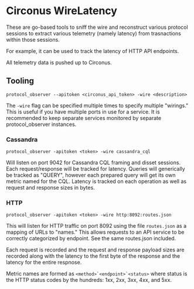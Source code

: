 # Circonus WireLatency

These are go-based tools to sniff the wire and reconstruct various protocol
sessions to extract various telemetry (namely latency) from trasnactions
within those sessions.

For example, it can be used to track the latency of HTTP API endpoints.

All telemetry data is pushed up to Circonus.

## Tooling

```
protocol_observer --apitoken <circonus_api_token> -wire <description>
```

The `-wire` flag can be specified multiple times to specify multiple
"wirings."  This is useful if you have multiple ports in use for a
service.  It is recommended to keep separate services monitored by
separate protocol_observer instances.

### Cassandra

```
protocol_observer -apitoken <token> -wire cassandra_cql
```

Will listen on port 9042 for Cassandra CQL framing and disset sessions.
Each request/response will be tracked for latency.  Queries will generically
be tracked as "QUERY", however each prepared query will get its own
metric named for the CQL.  Latency is tracked on each operation as well
as request and response sizes in bytes.

### HTTP

```
protocol_observer -apitoken <token> -wire http:8092:routes.json
```

This will listen for HTTP traffic on port 8092 using the file `routes.json`
as a mapping of URLs to "names."  This allows requests to an API service
to be correctly categorized by endpoint.  See the same routes.json included.

Each request is recorded and the request and response payload sizes are
recorded along with the latency to the first byte of the response and the
latency for the entire respnose.

Metric names are formed as ``<method>`<endpoint>`<status>`` where status is
the HTTP status codes by the hundreds: 1xx, 2xx, 3xx, 4xx, and 5xx.
